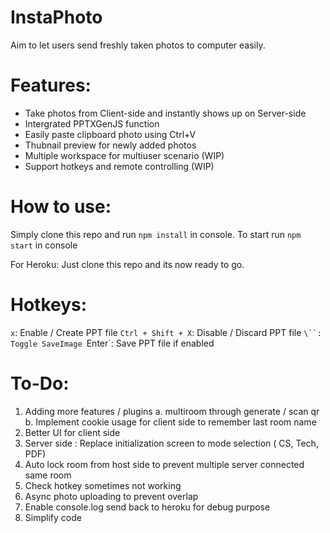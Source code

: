 # **InstaPhoto**
Aim to let users send freshly taken photos to computer easily.


# Features:
- Take photos from Client-side and instantly shows up on Server-side
- Intergrated PPTXGenJS function
- Easily paste clipboard photo using Ctrl+V
- Thubnail preview for newly added photos 
- Multiple workspace for multiuser scenario (WIP)
- Support hotkeys and remote controlling (WIP)

# How to use:

Simply clone this repo and run `npm install` in console.
To start run `npm start` in console

For Heroku:
Just clone this repo and its now ready to go. 

# Hotkeys:

`x`: Enable / Create PPT file 
`Ctrl + Shift + X`: Disable / Discard PPT file
`\``: Toggle SaveImage
`Enter`: Save PPT file if enabled


# To-Do:
 1. Adding more features / plugins
	a. multiroom through generate / scan qr
	b. Implement cookie usage for client side to remember last room name
 2. Better UI for client side
 3. Server side : Replace initialization screen to mode selection ( CS, Tech, PDF)
 4. Auto lock room from host side to prevent multiple server connected same room
 5. Check hotkey sometimes not working
 6. Async photo uploading to prevent overlap
 7. Enable console.log send back to heroku for debug purpose
 99. Simplify code
